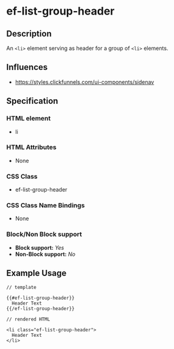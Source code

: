 # ef-list-group-header

## Description

An `<li>` element serving as header for a group of `<li>` elements.


## Influences

* https://styles.clickfunnels.com/ui-components/sidenav


## Specification

### HTML element

* li


### HTML Attributes

* None


### CSS Class

* ef-list-group-header


### CSS Class Name Bindings

* None


### Block/Non Block support

* **Block support:** *Yes*
* **Non-Block support:** *No*


## Example Usage

```
// template

{{#ef-list-group-header}}
  Header Text
{{/ef-list-group-header}}

// rendered HTML

<li class="ef-list-group-header">
  Header Text
</li>
```
